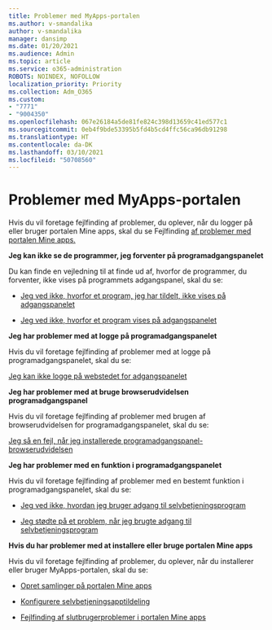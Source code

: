 ```yaml
---
title: Problemer med MyApps-portalen
ms.author: v-smandalika
author: v-smandalika
manager: dansimp
ms.date: 01/20/2021
ms.audience: Admin
ms.topic: article
ms.service: o365-administration
ROBOTS: NOINDEX, NOFOLLOW
localization_priority: Priority
ms.collection: Adm_O365
ms.custom:
- "7771"
- "9004350"
ms.openlocfilehash: 067e26184a5de81fe824c398d13659c41ed577c1
ms.sourcegitcommit: 0eb4f9bde53395b5fd4b5cd4ffc56ca96db91298
ms.translationtype: HT
ms.contentlocale: da-DK
ms.lasthandoff: 03/10/2021
ms.locfileid: "50708560"
---
```

# <a name="myapps-portal-issues"></a>Problemer med MyApps-portalen

Hvis du vil foretage fejlfinding af problemer, du oplever, når du logger på eller bruger portalen Mine apps, skal du se Fejlfinding [af problemer med portalen Mine apps.](https://docs.microsoft.com/azure/active-directory/user-help/my-apps-portal-end-user-troubleshoot)

**Jeg kan ikke se de programmer, jeg forventer på programadgangspanelet**

Du kan finde en vejledning til at finde ud af, hvorfor de programmer, du forventer, ikke vises på programmets adgangspanel, skal du se:

- [Jeg ved ikke, hvorfor et program, jeg har tildelt, ikke vises på adgangspanelet](https://docs.microsoft.com/azure/active-directory/manage-apps/application-sign-in-other-problem-access-panel)
     
- [Jeg ved ikke, hvorfor et program vises på adgangspanelet](https://docs.microsoft.com/azure/active-directory/manage-apps/application-sign-in-other-problem-access-panel)

**Jeg har problemer med at logge på programadgangspanelet**

Hvis du vil foretage fejlfinding af problemer med at logge på programadgangspanelet, skal du se:

[Jeg kan ikke logge på webstedet for adgangspanelet](https://docs.microsoft.com/azure/active-directory/manage-apps/application-sign-in-other-problem-access-panel)

**Jeg har problemer med at bruge browserudvidelsen programadgangspanel**

Hvis du vil foretage fejlfinding af problemer med brugen af browserudvidelsen for programadgangspanelet, skal du se:

[Jeg så en fejl, når jeg installerede programadgangspanel-browserudvidelsen](https://docs.microsoft.com/azure/active-directory/application-access-panel-extension-problem-installing/)

**Jeg har problemer med en funktion i programadgangspanelet**

Hvis du vil foretage fejlfinding af problemer med en bestemt funktion i programadgangspanelet, skal du se:

- [Jeg ved ikke, hvordan jeg bruger adgang til selvbetjeningsprogram](https://docs.microsoft.com/azure/active-directory/manage-apps/access-panel-manage-self-service-access) 

- [Jeg stødte på et problem, når jeg brugte adgang til selvbetjeningsprogram](https://docs.microsoft.com/azure/active-directory/manage-apps/access-panel-manage-self-service-access)
    
**Hvis du har problemer med at installere eller bruge portalen Mine apps**

Hvis du vil foretage fejlfinding af problemer, du oplever, når du installerer eller bruger MyApps-portalen, skal du se:

- [Opret samlinger på portalen Mine apps](https://docs.microsoft.com/azure/active-directory/manage-apps/access-panel-collections) 
    
- [Konfigurere selvbetjeningsapptildeling](https://docs.microsoft.com/azure/active-directory/manage-apps/manage-self-service-access)
     
- [Fejlfinding af slutbrugerproblemer i portalen Mine apps](https://docs.microsoft.com/azure/active-directory/user-help/my-apps-portal-end-user-troubleshoot)



